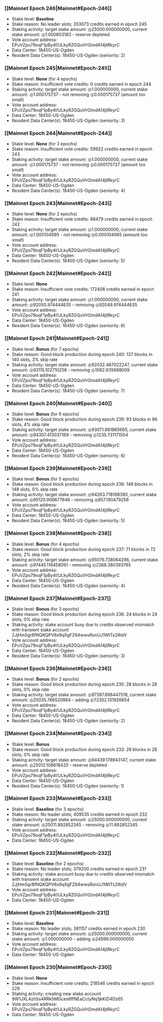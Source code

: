 ### [[Mainnet Epoch 246|Mainnet#Epoch-246]]
* Stake level: **Baseline**
* Stake reason: No leader slots; 353073 credits earned in epoch 245
* Staking activity: target stake amount: ◎25000.000000000, current stake amount: ◎1.000603183 - reserve depleted
* Vote account address: EPuVZpo79oqF1pBy4t1JLkyRZGQuVH2mdA14jtRkyrC
* Data Center: 18450-US-Ogden
* Resident Data Center(s): 18450-US-Ogden (seniority: 2)
### [[Mainnet Epoch 245|Mainnet#Epoch-245]]
* Stake level: **None** (for 4 epochs)
* Stake reason: Insufficient vote credits: 0 credits earned in epoch 244
* Staking activity: target stake amount: ◎1.000000000, current stake amount: ◎1.000175737 - not removing ◎0.000175737 (amount too small)
* Vote account address: EPuVZpo79oqF1pBy4t1JLkyRZGQuVH2mdA14jtRkyrC
* Data Center: 18450-US-Ogden
* Resident Data Center(s): 18450-US-Ogden (seniority: 3)
### [[Mainnet Epoch 244|Mainnet#Epoch-244]]
* Stake level: **None** (for 3 epochs)
* Stake reason: Insufficient vote credits: 59922 credits earned in epoch 243
* Staking activity: target stake amount: ◎1.000000000, current stake amount: ◎1.000175737 - not removing ◎0.000175737 (amount too small)
* Vote account address: EPuVZpo79oqF1pBy4t1JLkyRZGQuVH2mdA14jtRkyrC
* Data Center: 18450-US-Ogden
* Resident Data Center(s): 18450-US-Ogden (seniority: 4)
### [[Mainnet Epoch 243|Mainnet#Epoch-243]]
* Stake level: **None** (for 2 epochs)
* Stake reason: Insufficient vote credits: 88479 credits earned in epoch 242
* Staking activity: target stake amount: ◎1.000000000, current stake amount: ◎1.000104995 - not removing ◎0.000104995 (amount too small)
* Vote account address: EPuVZpo79oqF1pBy4t1JLkyRZGQuVH2mdA14jtRkyrC
* Data Center: 18450-US-Ogden
* Resident Data Center(s): 18450-US-Ogden (seniority: 5)
### [[Mainnet Epoch 242|Mainnet#Epoch-242]]
* Stake level: **None**
* Stake reason: Insufficient vote credits: 172408 credits earned in epoch 241
* Staking activity: target stake amount: ◎1.000000000, current stake amount: ◎92050.974444635 - removing ◎92049.974444635
* Vote account address: EPuVZpo79oqF1pBy4t1JLkyRZGQuVH2mdA14jtRkyrC
* Data Center: 18450-US-Ogden
* Resident Data Center(s): 18450-US-Ogden (seniority: 6)
### [[Mainnet Epoch 241|Mainnet#Epoch-241]]
* Stake level: **Bonus** (for 7 epochs)
* Stake reason: Good block production during epoch 240: 137 blocks in 140 slots, 3% skip rate
* Staking activity: target stake amount: ◎92032.467022247, current stake amount: ◎93115.102710256 - removing ◎1082.635688009
* Vote account address: EPuVZpo79oqF1pBy4t1JLkyRZGQuVH2mdA14jtRkyrC
* Data Center: 18450-US-Ogden
* Resident Data Center(s): 18450-US-Ogden (seniority: 7)
### [[Mainnet Epoch 240|Mainnet#Epoch-240]]
* Stake level: **Bonus** (for 6 epochs)
* Stake reason: Good block production during epoch 239: 93 blocks in 96 slots, 4% skip rate
* Staking activity: target stake amount: ◎93071.681865665, current stake amount: ◎94307.413037169 - removing ◎1235.731171504
* Vote account address: EPuVZpo79oqF1pBy4t1JLkyRZGQuVH2mdA14jtRkyrC
* Data Center: 18450-US-Ogden
* Resident Data Center(s): 18450-US-Ogden (seniority: 6)
### [[Mainnet Epoch 239|Mainnet#Epoch-239]]
* Stake level: **Bonus** (for 5 epochs)
* Stake reason: Good block production during epoch 238: 148 blocks in 148 slots, 0% skip rate
* Staking activity: target stake amount: ◎94263.718198390, current stake amount: ◎95120.908677646 - removing ◎857.190479256
* Vote account address: EPuVZpo79oqF1pBy4t1JLkyRZGQuVH2mdA14jtRkyrC
* Data Center: 18450-US-Ogden
* Resident Data Center(s): 18450-US-Ogden (seniority: 5)
### [[Mainnet Epoch 238|Mainnet#Epoch-238]]
* Stake level: **Bonus** (for 4 epochs)
* Stake reason: Good block production during epoch 237: 71 blocks in 72 slots, 2% skip rate
* Staking activity: target stake amount: ◎95076.738064296, current stake amount: ◎97445.118458061 - removing ◎2368.380393765
* Vote account address: EPuVZpo79oqF1pBy4t1JLkyRZGQuVH2mdA14jtRkyrC
* Data Center: 18450-US-Ogden
* Resident Data Center(s): 18450-US-Ogden (seniority: 4)
### [[Mainnet Epoch 237|Mainnet#Epoch-237]]
* Stake level: **Bonus** (for 3 epochs)
* Stake reason: Good block production during epoch 236: 24 blocks in 24 slots, 0% skip rate
* Staking activity: stake account busy due to credits observed mismatch with transient stake account 2JjHm5gr8fNQKQPV6x9qXgFZ64wwsRonUJ1WtTx29idV
* Vote account address: EPuVZpo79oqF1pBy4t1JLkyRZGQuVH2mdA14jtRkyrC
* Data Center: 18450-US-Ogden
* Resident Data Center(s): 18450-US-Ogden (seniority: 3)
### [[Mainnet Epoch 236|Mainnet#Epoch-236]]
* Stake level: **Bonus** (for 2 epochs)
* Stake reason: Good block production during epoch 235: 28 blocks in 28 slots, 0% skip rate
* Staking activity: target stake amount: ◎97387.898447518, current stake amount: ◎25035.766520864 - adding ◎72352.131926654
* Vote account address: EPuVZpo79oqF1pBy4t1JLkyRZGQuVH2mdA14jtRkyrC
* Data Center: 18450-US-Ogden
* Resident Data Center(s): 18450-US-Ogden (seniority: 2)
### [[Mainnet Epoch 234|Mainnet#Epoch-234]]
* Stake level: **Bonus**
* Stake reason: Good block production during epoch 233: 28 blocks in 28 slots, 0% skip rate
* Staking activity: target stake amount: ◎94439.178943147, current stake amount: ◎25012.108818420 - reserve depleted
* Vote account address: EPuVZpo79oqF1pBy4t1JLkyRZGQuVH2mdA14jtRkyrC
* Data Center: 18450-US-Ogden
* Resident Data Center(s): 18450-US-Ogden (seniority: 1)
### [[Mainnet Epoch 233|Mainnet#Epoch-233]]
* Stake level: **Baseline** (for 3 epochs)
* Stake reason: No leader slots; 409535 credits earned in epoch 232
* Staking activity: target stake amount: ◎25000.000000000, current stake amount: ◎25011.892852345 - removing ◎11.892852345
* Vote account address: EPuVZpo79oqF1pBy4t1JLkyRZGQuVH2mdA14jtRkyrC
* Data Center: 18450-US-Ogden
### [[Mainnet Epoch 232|Mainnet#Epoch-232]]
* Stake level: **Baseline** (for 2 epochs)
* Stake reason: No leader slots; 379200 credits earned in epoch 231
* Staking activity: stake account busy due to credits observed mismatch with transient stake account 2JjHm5gr8fNQKQPV6x9qXgFZ64wwsRonUJ1WtTx29idV
* Vote account address: EPuVZpo79oqF1pBy4t1JLkyRZGQuVH2mdA14jtRkyrC
* Data Center: 18450-US-Ogden
### [[Mainnet Epoch 231|Mainnet#Epoch-231]]
* Stake level: **Baseline**
* Stake reason: No leader slots; 381157 credits earned in epoch 230
* Staking activity: target stake amount: ◎25000.000000000, current stake amount: ◎1.000000000 - adding ◎24999.000000000
* Vote account address: EPuVZpo79oqF1pBy4t1JLkyRZGQuVH2mdA14jtRkyrC
* Data Center: 18450-US-Ogden
### [[Mainnet Epoch 230|Mainnet#Epoch-230]]
* Stake level: **None**
* Stake reason: Insufficient vote credits: 218546 credits earned in epoch 229
* Staking activity: creating new stake account 9W1JXL4zhSs4RRk5MGces6ffNEaCctyNq1jkKiD4Dz65
* Vote account address: EPuVZpo79oqF1pBy4t1JLkyRZGQuVH2mdA14jtRkyrC
* Data Center: 18450-US-Ogden